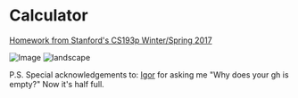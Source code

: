 # Calculator
[Homework from Stanford's CS193p Winter/Spring 2017](https://vk.cc/6msrJl)  


![Image](https://pp.userapi.com/c837321/v837321361/41ba3/nqU9p-sfyKI.jpg) ![landscape](https://pp.userapi.com/c837321/v837321361/41bab/hwKceootEys.jpg)

P.S.
Special acknowledgements to: [Igor](https://github.com/IgorTalov) for asking me "Why does your gh is empty?" 
Now it's half full.
